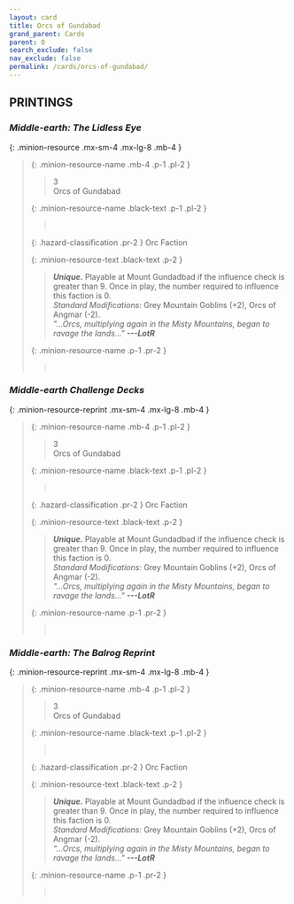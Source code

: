 ```yaml
---
layout: card
title: Orcs of Gundabad
grand_parent: Cards
parent: O
search_exclude: false
nav_exclude: false
permalink: /cards/orcs-of-gundabad/
---
```


## PRINTINGS


### _Middle-earth: The Lidless Eye_

{: .minion-resource .mx-sm-4 .mx-lg-8 .mb-4 }
> {: .minion-resource-name .mb-4 .p-1 .pl-2 }
> > <div class="hazard-mp">3</div>
> > <div class="card-name">Orcs of Gundabad</div>
>
> {: .minion-resource-name .black-text .p-1 .pl-2 }
> > &nbsp;
>
> {: .hazard-classification .pr-2 }
> Orc Faction
>
> {: .minion-resource-text .black-text .p-2 }
> > _**Unique.**_ Playable at Mount Gundadbad if the influence check is greater than 9. Once in play, the number required to influence this faction is 0. <br>_Standard Modifications:_ Grey Mountain Goblins (+2), Orcs of Angmar (-2). <br>_"...Orcs, multiplying again in the Misty Mountains, began to ravage the lands..."_ ***---LotR***  
> 
> {: .minion-resource-name .p-1 .pr-2 }
> > <div class="card-shield"></div>
> > <div class="card-corruption-white">&nbsp;</div>

### _Middle-earth Challenge Decks_

{: .minion-resource-reprint .mx-sm-4 .mx-lg-8 .mb-4 }
> {: .minion-resource-name .mb-4 .p-1 .pl-2 }
> > <div class="hazard-mp">3</div>
> > <div class="card-name">Orcs of Gundabad</div>
>
> {: .minion-resource-name .black-text .p-1 .pl-2 }
> > &nbsp;
>
> {: .hazard-classification .pr-2 }
> Orc Faction
>
> {: .minion-resource-text .black-text .p-2 }
> > _**Unique.**_ Playable at Mount Gundadbad if the influence check is greater than 9. Once in play, the number required to influence this faction is 0. <br>_Standard Modifications:_ Grey Mountain Goblins (+2), Orcs of Angmar (-2). <br>_"...Orcs, multiplying again in the Misty Mountains, began to ravage the lands..."_ ***---LotR***  
> 
> {: .minion-resource-name .p-1 .pr-2 }
> > <div class="card-shield"></div>
> > <div class="card-corruption-white">&nbsp;</div>

### _Middle-earth: The Balrog Reprint_

{: .minion-resource-reprint .mx-sm-4 .mx-lg-8 .mb-4 }
> {: .minion-resource-name .mb-4 .p-1 .pl-2 }
> > <div class="hazard-mp">3</div>
> > <div class="card-name">Orcs of Gundabad</div>
>
> {: .minion-resource-name .black-text .p-1 .pl-2 }
> > &nbsp;
>
> {: .hazard-classification .pr-2 }
> Orc Faction
>
> {: .minion-resource-text .black-text .p-2 }
> > _**Unique.**_ Playable at Mount Gundadbad if the influence check is greater than 9. Once in play, the number required to influence this faction is 0. <br>_Standard Modifications:_ Grey Mountain Goblins (+2), Orcs of Angmar (-2). <br>_"...Orcs, multiplying again in the Misty Mountains, began to ravage the lands..."_ ***---LotR***  
> 
> {: .minion-resource-name .p-1 .pr-2 }
> > <div class="card-shield"></div>
> > <div class="card-corruption-white">&nbsp;</div>
